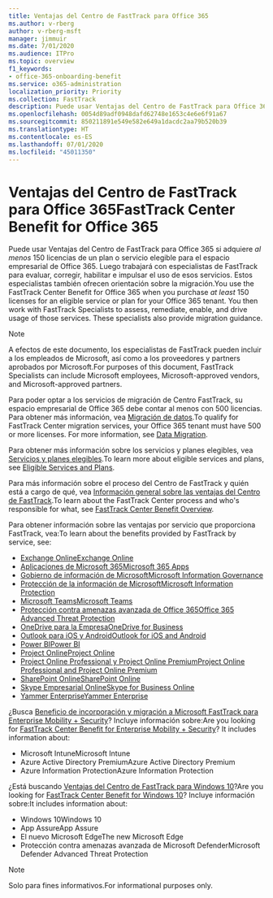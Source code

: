 ```yaml
---
title: Ventajas del Centro de FastTrack para Office 365
ms.author: v-rberg
author: v-rberg-msft
manager: jimmuir
ms.date: 7/01/2020
ms.audience: ITPro
ms.topic: overview
f1_keywords:
- office-365-onboarding-benefit
ms.service: o365-administration
localization_priority: Priority
ms.collection: FastTrack
description: Puede usar Ventajas del Centro de FastTrack para Office 365 si adquiere al menos 150 licencias de un plan o servicio elegible para el espacio empresarial de Office 365. Luego trabajará con especialistas de FastTrack para evaluar, corregir, habilitar e impulsar el uso de esos servicios. Estos especialistas también ofrecen orientación sobre la migración.
ms.openlocfilehash: 0054d89adf0948dafd62748e1653c4e6e6f91a67
ms.sourcegitcommit: 850211891e549e582e649a1dacdc2aa79b520b39
ms.translationtype: HT
ms.contentlocale: es-ES
ms.lasthandoff: 07/01/2020
ms.locfileid: "45011350"
---
```

# <a name="fasttrack-center-benefit-for-office-365"></a><span data-ttu-id="e934a-105">Ventajas del Centro de FastTrack para Office 365</span><span class="sxs-lookup"><span data-stu-id="e934a-105">FastTrack Center Benefit for Office 365</span></span>

<span data-ttu-id="e934a-p102">Puede usar Ventajas del Centro de FastTrack para Office 365 si adquiere *al menos* 150 licencias de un plan o servicio elegible para el espacio empresarial de Office 365. Luego trabajará con especialistas de FastTrack para evaluar, corregir, habilitar e impulsar el uso de esos servicios. Estos especialistas también ofrecen orientación sobre la migración.</span><span class="sxs-lookup"><span data-stu-id="e934a-p102">You use the FastTrack Center Benefit for Office 365 when you purchase  *at least*  150 licenses for an eligible service or plan for your Office 365 tenant. You then work with FastTrack Specialists to assess, remediate, enable, and drive usage of those services. These specialists also provide migration guidance.</span></span> 
  
> [!NOTE]
> <span data-ttu-id="e934a-109">A efectos de este documento, los especialistas de FastTrack pueden incluir a los empleados de Microsoft, así como a los proveedores y partners aprobados por Microsoft.</span><span class="sxs-lookup"><span data-stu-id="e934a-109">For purposes of this document, FastTrack Specialists can include Microsoft employees, Microsoft-approved vendors, and Microsoft-approved partners.</span></span> 
  
<span data-ttu-id="e934a-p103">Para poder optar a los servicios de migración de Centro FastTrack, su espacio empresarial de Office 365 debe contar al menos con 500 licencias. Para obtener más información, vea [Migración de datos](O365-data-migration.md).</span><span class="sxs-lookup"><span data-stu-id="e934a-p103">To qualify for FastTrack Center migration services, your Office 365 tenant must have 500 or more licenses. For more information, see [Data Migration](O365-data-migration.md).</span></span>
  
<span data-ttu-id="e934a-112">Para obtener más información sobre los servicios y planes elegibles, vea [Servicios y planes elegibles](M365-eligible-services-and-plans.md).</span><span class="sxs-lookup"><span data-stu-id="e934a-112">To learn more about eligible services and plans, see [Eligible Services and Plans](M365-eligible-services-and-plans.md).</span></span>
  
<span data-ttu-id="e934a-113">Para más información sobre el proceso del Centro de FastTrack y quién está a cargo de qué, vea [Información general sobre las ventajas del Centro de FastTrack](O365-fasttrack-benefit-overview.md).</span><span class="sxs-lookup"><span data-stu-id="e934a-113">To learn about the FastTrack Center process and who's responsible for what, see [FastTrack Center Benefit Overview](O365-fasttrack-benefit-overview.md).</span></span>

<span data-ttu-id="e934a-114">Para obtener información sobre las ventajas por servicio que proporciona FastTrack, vea:</span><span class="sxs-lookup"><span data-stu-id="e934a-114">To learn about the benefits provided by FastTrack by service, see:</span></span>

- [<span data-ttu-id="e934a-115">Exchange Online</span><span class="sxs-lookup"><span data-stu-id="e934a-115">Exchange Online</span></span>](O365-fasttrack-responsibilities.md#exchange-online)
- [<span data-ttu-id="e934a-116">Aplicaciones de Microsoft 365</span><span class="sxs-lookup"><span data-stu-id="e934a-116">Microsoft 365 Apps</span></span>](O365-fasttrack-responsibilities.md#microsoft-365-apps)
- [<span data-ttu-id="e934a-117">Gobierno de información de Microsoft</span><span class="sxs-lookup"><span data-stu-id="e934a-117">Microsoft Information Governance</span></span>](O365-fasttrack-responsibilities.md#microsoft-information-governance)
- [<span data-ttu-id="e934a-118">Protección de la información de Microsoft</span><span class="sxs-lookup"><span data-stu-id="e934a-118">Microsoft Information Protection</span></span>](O365-fasttrack-responsibilities.md#microsoft-information-protection)
- [<span data-ttu-id="e934a-119">Microsoft Teams</span><span class="sxs-lookup"><span data-stu-id="e934a-119">Microsoft Teams</span></span>](O365-fasttrack-responsibilities.md#microsoft-teams)
- [<span data-ttu-id="e934a-120">Protección contra amenazas avanzada de Office 365</span><span class="sxs-lookup"><span data-stu-id="e934a-120">Office 365 Advanced Threat Protection</span></span>](O365-fasttrack-responsibilities.md#office-365-advanced-threat-protection)
- [<span data-ttu-id="e934a-121">OneDrive para la Empresa</span><span class="sxs-lookup"><span data-stu-id="e934a-121">OneDrive for Business</span></span>](O365-fasttrack-responsibilities.md#onedrive-for-business)
- [<span data-ttu-id="e934a-122">Outlook para iOS y Android</span><span class="sxs-lookup"><span data-stu-id="e934a-122">Outlook for iOS and Android</span></span>](O365-fasttrack-responsibilities.md#outlook-for-ios-and-android)
- [<span data-ttu-id="e934a-123">Power BI</span><span class="sxs-lookup"><span data-stu-id="e934a-123">Power BI</span></span>](O365-fasttrack-responsibilities.md#power-bi)
- [<span data-ttu-id="e934a-124">Project Online</span><span class="sxs-lookup"><span data-stu-id="e934a-124">Project Online</span></span>](O365-fasttrack-responsibilities.md#project-online)
- [<span data-ttu-id="e934a-125">Project Online Professional y Project Online Premium</span><span class="sxs-lookup"><span data-stu-id="e934a-125">Project Online Professional and Project Online Premium</span></span>](O365-fasttrack-responsibilities.md#project-online-professional-and-project-online-premium)
- [<span data-ttu-id="e934a-126">SharePoint Online</span><span class="sxs-lookup"><span data-stu-id="e934a-126">SharePoint Online</span></span>](O365-fasttrack-responsibilities.md#sharepoint-online)
- [<span data-ttu-id="e934a-127">Skype Empresarial Online</span><span class="sxs-lookup"><span data-stu-id="e934a-127">Skype for Business Online</span></span>](O365-fasttrack-responsibilities.md#skype-for-business-online)
- [<span data-ttu-id="e934a-128">Yammer Enterprise</span><span class="sxs-lookup"><span data-stu-id="e934a-128">Yammer Enterprise</span></span>](O365-fasttrack-responsibilities.md#yammer-enterprise)
  
<span data-ttu-id="e934a-p104">¿Busca [Beneficio de incorporación y migración a Microsoft FastTrack para Enterprise Mobility + Security](EMS-fasttrack-benefit-for-EMS.md)? Incluye información sobre:</span><span class="sxs-lookup"><span data-stu-id="e934a-p104">Are you looking for [FastTrack Center Benefit for Enterprise Mobility + Security](EMS-fasttrack-benefit-for-EMS.md)? It includes information about:</span></span>
  
- <span data-ttu-id="e934a-131">Microsoft Intune</span><span class="sxs-lookup"><span data-stu-id="e934a-131">Microsoft Intune</span></span>
- <span data-ttu-id="e934a-132">Azure Active Directory Premium</span><span class="sxs-lookup"><span data-stu-id="e934a-132">Azure Active Directory Premium</span></span> 
- <span data-ttu-id="e934a-133">Azure Information Protection</span><span class="sxs-lookup"><span data-stu-id="e934a-133">Azure Information Protection</span></span>

<span data-ttu-id="e934a-134">¿Está buscando [Ventajas del Centro de FastTrack para Windows 10](Win-10-fasttrack-benefit-for-Windows-10.md)?</span><span class="sxs-lookup"><span data-stu-id="e934a-134">Are you looking for [FastTrack Center Benefit for Windows 10](Win-10-fasttrack-benefit-for-Windows-10.md)?</span></span> <span data-ttu-id="e934a-135">Incluye información sobre:</span><span class="sxs-lookup"><span data-stu-id="e934a-135">It includes information about:</span></span>

- <span data-ttu-id="e934a-136">Windows 10</span><span class="sxs-lookup"><span data-stu-id="e934a-136">Windows 10</span></span>
- <span data-ttu-id="e934a-137">App Assure</span><span class="sxs-lookup"><span data-stu-id="e934a-137">App Assure</span></span>
- <span data-ttu-id="e934a-138">El nuevo Microsoft Edge</span><span class="sxs-lookup"><span data-stu-id="e934a-138">The new Microsoft Edge</span></span>
- <span data-ttu-id="e934a-139">Protección contra amenazas avanzada de Microsoft Defender</span><span class="sxs-lookup"><span data-stu-id="e934a-139">Microsoft Defender Advanced Threat Protection</span></span>
    
> [!NOTE]
> <span data-ttu-id="e934a-140">Solo para fines informativos.</span><span class="sxs-lookup"><span data-stu-id="e934a-140">For informational purposes only.</span></span> 

